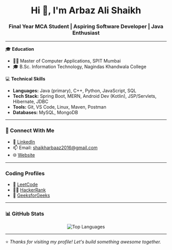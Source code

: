 <h1 align="center">Hi 👋, I'm Arbaz Ali Shaikh</h1>
<h3 align="center">Final Year MCA Student | Aspiring Software Developer | Java Enthusiast</h3>

---

🎓 **Education**  
- 🧑‍🎓 Master of Computer Applications, SPIT Mumbai 
- 🎓 B.Sc. Information Technology, Nagindas Khandwala College 

💻 **Technical Skills**  
- **Languages:** Java (primary), C++, Python, JavaScript, SQL  
- **Tech Stack:** Spring Boot, MERN, Android Dev (Kotlin), JSP/Servlets, Hibernate, JDBC  
- **Tools:** Git, VS Code, Linux, Maven, Postman
- **Databases:** MySQL, MongoDB

---

### 🔗 Connect With Me

- 💼 [LinkedIn](https://www.linkedin.com/in/arbaz-ali-shaikh-893523217/)
- 📫 Email: shaikharbaaz2016@gmail.com
- 🌐 [Website](https://portfolio-ochre-seven-80.vercel.app/) 
  
---

### Coding Profiles
- 🧠 [LeetCode](https://leetcode.com/u/arbaaz02/)
- 👨‍💻 [HackerRank](https://www.hackerrank.com/profile/shaikharbaaz2016)
- 📘 [GeeksforGeeks](https://www.geeksforgeeks.org/user/shaikharbaaz2016)
  
---

### 📊 GitHub Stats

<p align="center">
  <img src="https://github-readme-stats.vercel.app/api/top-langs/?username=arbaaz-01&layout=compact&theme=tokyonight" alt="Top Languages" />
</p>

---

⭐ _Thanks for visiting my profile! Let's build something awesome together._

